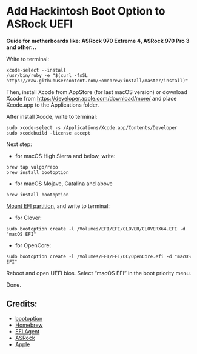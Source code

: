 # Add Hackintosh Boot Option to ASRock UEFI
**Guide for motherboards like: ASRock 970 Extreme 4, ASRock 970 Pro 3 and other...**

Write to terminal:
```
xcode-select --install
/usr/bin/ruby -e "$(curl -fsSL https://raw.githubusercontent.com/Homebrew/install/master/install)"
```

Then, install Xcode from AppStore (for last macOS version) or download Xcode from https://developer.apple.com/download/more/ and place Xcode.app to the Applications folder.

After install Xcode, write to terminal:
```
sudo xcode-select -s /Applications/Xcode.app/Contents/Developer
sudo xcodebuild -license accept
```

Next step:
* for macOS High Sierra and below, write:
```
brew tap vulgo/repo
brew install bootoption
```

* for macOS Mojave, Catalina and above
```brew tap bootoption/repo
brew install bootoption
```

[Mount EFI partition](https://github.com/headkaze/EFI-Agent), and write to terminal:

* for Clover:
```
sudo bootoption create -l /Volumes/EFI/EFI/CLOVER/CLOVERX64.EFI -d "macOS EFI"
```

* for OpenCore: 
```
sudo bootoption create -l /Volumes/EFI/EFI/OC/OpenCore.efi -d "macOS EFI"
```

Reboot and open UEFI bios. Select “macOS EFI” in the boot priority menu.

Done.

## Credits:
* [bootoption](https://github.com/bootoption)
* [Homebrew](https://github.com/homebrew)
* [EFI Agent](https://github.com/headkaze/EFI-Agent)
* [ASRock](https://asrock.com)
* [Apple](https://apple.com)
